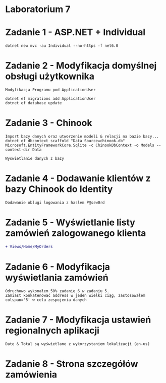 # Laboratorium 7

# Zadanie 1 - ASP.NET + Individual
```
dotnet new mvc -au Individual --no-https -f net6.0
```

# Zadanie 2 - Modyfikacja domyślnej obsługi użytkownika
```
Modyfikacja Programu pod ApplicationUser

dotnet ef migrations add ApplicationUser
dotnet ef database update
```

# Zadanie 3 - Chinook
```
Import bazy danych oraz utworzenie modeli & relacji na bazie bazy...
dotnet ef dbcontext scaffold "Data Source=chinook.db" Microsoft.EntityFrameworkCore.Sqlite -c ChinookDbContext -o Models --context-dir Data

Wyswietlanie danych z bazy
```

# Zadanie 4 - Dodawanie klientów z bazy Chinook do Identity
```
Dodawanie oblugi logowania z haslem P@ssw0rd
```

# Zadanie 5 - Wyświetlanie listy zamówień zalogowanego klienta
```diff
+ Views/Home/MyOrders
```

# Zadanie 6 - Modyfikacja wyświetlania zamówień
```
Odruchowo wykonałem 50% zadanie 6 w zadaniu 5.
Zamiast konkatenować address w jeden wielki ciąg, zastosowałem colspan='5' w celu zespojenia danych
```

# Zadanie 7 - Modyfikacja ustawień regionalnych aplikacji
```
Date & Total są wyświetlane z wykorzystaniem lokalizacji (en-us)
```

# Zadanie 8 - Strona szczegółów zamówienia
```

```
